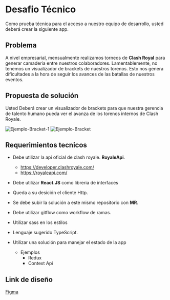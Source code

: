 # Desafio Técnico

Como prueba técnica para el acceso a nuestro equipo de desarrollo, usted deberá
crear la siguiente app.

## Problema

A nivel empresarial, mensualmente realizamos torneos de **Clash Royal** para generar
camaderia entre nuestros colaboradores. Lamentablemente, no tenemos un
visualizador de brackets de nuestros torenos. Esto nos genera dificultades a la
hora de seguir los avances de las batallas de nuestros eventos.

## Propuesta de solución

Usted Deberá crear un visualizador de brackets para que nuestra gerencia de
talento humano pueda ver el avanza de los torenos internos de Clash Royale.

![Ejemplo-Bracket-1](https://user-images.githubusercontent.com/6782712/155034765-d3045be4-d4f0-4cab-b14d-cbb390e64ca0.png)
![Ejemplo-Bracket](https://user-images.githubusercontent.com/6782712/155034747-2b1e8b81-b614-4e55-97da-67c9d2823af2.png)

## Requerimientos tecnicos

- Debe utilizar la api oficial de clash royale. **RoyaleApi**.
  - https://developer.clashroyale.com/
  - https://royaleapi.com/
- Debe utilizar **React.JS** como libreria de interfaces
- Queda a su desición el cliente Http.
- Se debe subir la solución a este mismo repositorio con **MR**.

- Debe utilizar gitflow como workflow de ramas.
- Utilizar sass en los estilos
- Lenguaje sugerido TypeScript.
- Utilizar una solución para manejar el estado de la app
  - Ejemplos
    - Redux
    - Context Api

## Link de diseño

[Figma](https://www.figma.com/file/YMx8qeeDvHFZMrPu77PbMA/CLAVISTEL?node-id=0%3A1)
